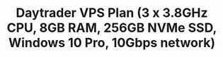 ---
title: 'Daytrader VPS Plan (3 x 3.8GHz CPU, 8GB RAM, 256GB NVMe SSD, Windows 10 Pro, 10Gbps network)'
menu: 'Daytrader VPS'
onpage_menu: false
visible: false
metadata:
    description: 'Trade up to 60 charts, any platform: 3 x 3.8GHz CPU, 8GB RAM, 256GB NVMe SSD, Windows 10 Pro, 10Gbps network, multiple data center locations'
body_classes: 'title-h1h2 header-dark header-transparent'
content:
    items: '@self.modular'
---